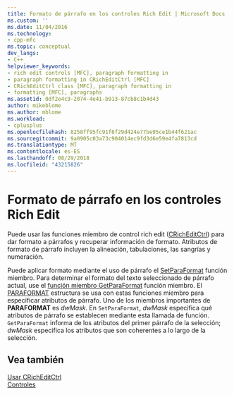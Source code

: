 ```yaml
---
title: Formato de párrafo en los controles Rich Edit | Microsoft Docs
ms.custom: ''
ms.date: 11/04/2016
ms.technology:
- cpp-mfc
ms.topic: conceptual
dev_langs:
- C++
helpviewer_keywords:
- rich edit controls [MFC], paragraph formatting in
- paragraph formatting in CRichEditCtrl [MFC]
- CRichEditCtrl class [MFC], paragraph formatting in
- formatting [MFC], paragraphs
ms.assetid: 0df2e4c9-2074-4e41-b913-87cb8c1b4d43
author: mikeblome
ms.author: mblome
ms.workload:
- cplusplus
ms.openlocfilehash: 8258ff95fc91f6f29d424e77be95ce1b44f621ac
ms.sourcegitcommit: 9a0905c03a73c904014ec9fd3d6e59e4fa7813cd
ms.translationtype: MT
ms.contentlocale: es-ES
ms.lasthandoff: 08/29/2018
ms.locfileid: "43215826"
---
```

# <a name="paragraph-formatting-in-rich-edit-controls"></a>Formato de párrafo en los controles Rich Edit
Puede usar las funciones miembro de control rich edit ([CRichEditCtrl](../mfc/reference/cricheditctrl-class.md)) para dar formato a párrafos y recuperar información de formato. Atributos de formato de párrafo incluyen la alineación, tabulaciones, las sangrías y numeración.  
  
 Puede aplicar formato mediante el uso de párrafo el [SetParaFormat](../mfc/reference/cricheditctrl-class.md#setparaformat) función miembro. Para determinar el formato del texto seleccionado de párrafo actual, use el [función miembro GetParaFormat](../mfc/reference/cricheditctrl-class.md#getparaformat) función miembro. El [PARAFORMAT](/windows/desktop/api/richedit/ns-richedit-_paraformat) estructura se usa con estas funciones miembro para especificar atributos de párrafo. Uno de los miembros importantes de **PARAFORMAT** es *dwMask*. En `SetParaFormat`, *dwMask* especifica qué atributos de párrafo se establecen mediante esta llamada de función. `GetParaFormat` informa de los atributos del primer párrafo de la selección; *dwMask* especifica los atributos que son coherentes a lo largo de la selección.  
  
## <a name="see-also"></a>Vea también  
 [Usar CRichEditCtrl](../mfc/using-cricheditctrl.md)   
 [Controles](../mfc/controls-mfc.md)

